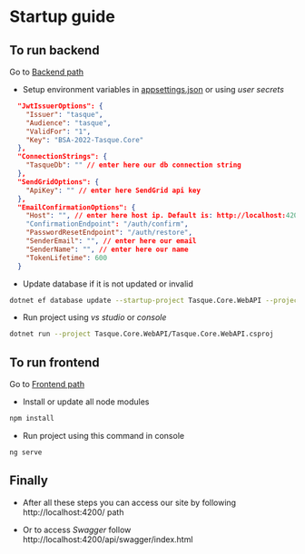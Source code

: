 # Startup guide

## To run **backend**

Go to [Backend path](./frontend)

- Setup environment variables in [appsettings.json](./backend/Tasque.Core.WebAPI/appsettings.json) or using _user secrets_

```json
  "JwtIssuerOptions": {
    "Issuer": "tasque",
    "Audience": "tasque",
    "ValidFor": "1",
    "Key": "BSA-2022-Tasque.Core"
  },
  "ConnectionStrings": {
    "TasqueDb": "" // enter here our db connection string
  },
  "SendGridOptions": {
    "ApiKey": "" // enter here SendGrid api key
  },
  "EmailConfirmationOptions": {
    "Host": "", // enter here host ip. Default is: http://localhost:4200
    "ConfirmationEndpoint": "/auth/confirm",
    "PasswordResetEndpoint": "/auth/restore",
    "SenderEmail": "", // enter here our email
    "SenderName": "", // enter here our name
    "TokenLifetime": 600
  }
```

- Update database if it is not updated or invalid

```bash
dotnet ef database update --startup-project Tasque.Core.WebAPI --project Tasque.DAL
```

- Run project using _vs studio_ or _console_

```bash
dotnet run --project Tasque.Core.WebAPI/Tasque.Core.WebAPI.csproj
```

## To run **frontend**

Go to [Frontend path](./frontend)

- Install or update all node modules

```bash
npm install
```

- Run project using this command in console

```bash
ng serve
```

## Finally

- After all these steps you can access our site by following http://localhost:4200/ path

- Or to access _Swagger_ follow http://localhost:4200/api/swagger/index.html

